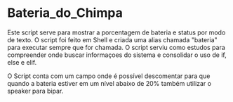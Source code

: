 # Bateria_do_Chimpa
Este script serve para mostrar a porcentagem de bateria e status por modo de texto.
O script foi feito em Shell e criada uma alias chamada "bateria" para executar sempre que for chamada.
O script serviu como estudos para compreender onde buscar informaçoes do sistema e consolidar o uso de if, else e elif.

O Script conta com um campo onde é possível descomentar para que quando a bateria estiver em um nível abaixo de 20% também utilizar o speaker para bipar.
